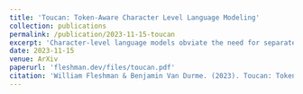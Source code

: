 ```yaml
---
title: 'Toucan: Token-Aware Character Level Language Modeling'
collection: publications
permalink: /publication/2023-11-15-toucan
excerpt: 'Character-level language models obviate the need for separately trained tokenizers, but efficiency suffers from longer sequence lengths. Learning to combine character representations into tokens has made training these models more efficient, but they still require decoding characters individually. We propose Toucan, an augmentation to character-level models to make them "token-aware". Comparing our method to prior work, we demonstrate significant speed-ups in character generation without a loss in language modeling performance. We then explore differences between our learned dynamic tokenization of character sequences with popular fixed vocabulary solutions such as Byte-Pair Encoding and WordPiece, finding our approach leads to a greater amount of longer sequences tokenized as single items. Our project and code are available at https://nlp.jhu.edu/nuggets/.'
date: 2023-11-15
venue: ArXiv
paperurl: 'fleshman.dev/files/toucan.pdf'
citation: 'William Fleshman & Benjamin Van Durme. (2023). Toucan: Token-Aware Character Level Language Modeling.'
---
```

